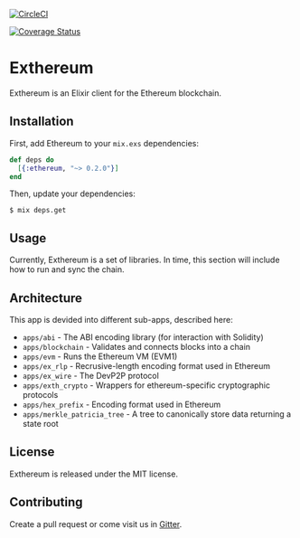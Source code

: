 [![CircleCI](https://circleci.com/gh/exthereum/ethereum.svg?style=svg)](https://circleci.com/gh/exthereum/ethereum)

[![Coverage Status](https://coveralls.io/repos/github/exthereum/ethereum/badge.svg?branch=master)](https://coveralls.io/github/exthereum/ethereum?branch=master)


# Exthereum

Exthereum is an Elixir client for the Ethereum blockchain.

## Installation

First, add Ethereum to your `mix.exs` dependencies:

```elixir
def deps do
  [{:ethereum, "~> 0.2.0"}]
end
```

Then, update your dependencies:

```sh-session
$ mix deps.get
```

## Usage

Currently, Exthereum is a set of libraries. In time, this section will include how to run and sync the chain.

## Architecture

This app is devided into different sub-apps, described here:

* `apps/abi` - The ABI encoding library (for interaction with Solidity)
* `apps/blockchain` - Validates and connects blocks into a chain
* `apps/evm` - Runs the Ethereum VM (EVM1)
* `apps/ex_rlp` - Recrusive-length encoding format used in Ethereum
* `apps/ex_wire` - The DevP2P protocol
* `apps/exth_crypto` - Wrappers for ethereum-specific cryptographic protocols
* `apps/hex_prefix` - Encoding format used in Ethereum
* `apps/merkle_patricia_tree` - A tree to canonically store data returning a state root

## License

Exthereum is released under the MIT license.

## Contributing

Create a pull request or come visit us in [Gitter](https://gitter.im/exthereum/exthereum).